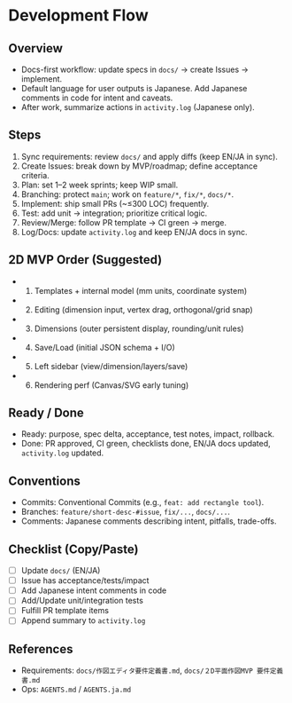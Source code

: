 # Development Flow

## Overview
- Docs-first workflow: update specs in `docs/` → create Issues → implement.
- Default language for user outputs is Japanese. Add Japanese comments in code for intent and caveats.
- After work, summarize actions in `activity.log` (Japanese only).

## Steps
1. Sync requirements: review `docs/` and apply diffs (keep EN/JA in sync).
2. Create Issues: break down by MVP/roadmap; define acceptance criteria.
3. Plan: set 1–2 week sprints; keep WIP small.
4. Branching: protect `main`; work on `feature/*`, `fix/*`, `docs/*`.
5. Implement: ship small PRs (~≤300 LOC) frequently.
6. Test: add unit → integration; prioritize critical logic.
7. Review/Merge: follow PR template → CI green → merge.
8. Log/Docs: update `activity.log` and keep EN/JA docs in sync.

## 2D MVP Order (Suggested)
- 1) Templates + internal model (mm units, coordinate system)
- 2) Editing (dimension input, vertex drag, orthogonal/grid snap)
- 3) Dimensions (outer persistent display, rounding/unit rules)
- 4) Save/Load (initial JSON schema + I/O)
- 5) Left sidebar (view/dimension/layers/save)
- 6) Rendering perf (Canvas/SVG early tuning)

## Ready / Done
- Ready: purpose, spec delta, acceptance, test notes, impact, rollback.
- Done: PR approved, CI green, checklists done, EN/JA docs updated, `activity.log` updated.

## Conventions
- Commits: Conventional Commits (e.g., `feat: add rectangle tool`).
- Branches: `feature/short-desc-#issue`, `fix/...`, `docs/...`.
- Comments: Japanese comments describing intent, pitfalls, trade-offs.

## Checklist (Copy/Paste)
- [ ] Update `docs/` (EN/JA)
- [ ] Issue has acceptance/tests/impact
- [ ] Add Japanese intent comments in code
- [ ] Add/Update unit/integration tests
- [ ] Fulfill PR template items
- [ ] Append summary to `activity.log`

## References
- Requirements: `docs/作図エディタ要件定義書.md`, `docs/２D平面作図MVP 要件定義書.md`
- Ops: `AGENTS.md` / `AGENTS.ja.md`
